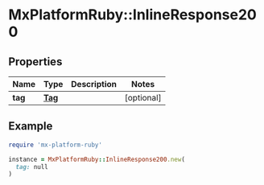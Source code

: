 # MxPlatformRuby::InlineResponse200

## Properties

| Name | Type | Description | Notes |
| ---- | ---- | ----------- | ----- |
| **tag** | [**Tag**](Tag.md) |  | [optional] |

## Example

```ruby
require 'mx-platform-ruby'

instance = MxPlatformRuby::InlineResponse200.new(
  tag: null
)
```

